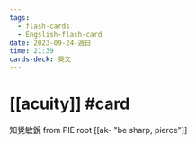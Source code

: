 ```yaml
---
tags:
  - flash-cards
  - Engslish-flash-card
date: 2023-09-24-週日
time: 21:39
cards-deck: 英文
---
```


# [[acuity]] #card 
知覺敏銳
from PIE root [[ak- "be sharp, pierce"]]
